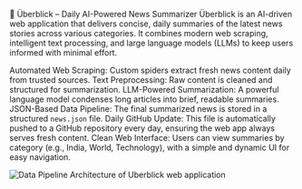 📰 Überblick – Daily AI-Powered News Summarizer
Überblick is an AI-driven web application that delivers concise, daily summaries of the latest news stories across various categories. It combines modern web scraping, intelligent text processing, and large language models (LLMs) to keep users informed with minimal effort.

Automated Web Scraping: Custom spiders extract fresh news content daily from trusted sources.
Text Preprocessing: Raw content is cleaned and structured for summarization.
LLM-Powered Summarization: A powerful language model condenses long articles into brief, readable summaries.
JSON-Based Data Pipeline: The final summarized news is stored in a structured `news.json` file.
Daily GitHub Update: This file is automatically pushed to a GitHub repository every day, ensuring the web app always serves fresh content.
Clean Web Interface: Users can view summaries by category (e.g., India, World, Technology), with a simple and dynamic UI for easy navigation.

![Data Pipeline  Architecture of Uberblick web application](https://github.com/user-attachments/assets/69bcb559-8991-4fcb-8ef9-3932363cdf54)



